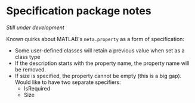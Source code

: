 # Specification package notes

*Still under development*

Known quirks about MATLAB's `meta.property` as a form of specification:
- Some user-defined classes will retain a previous value when set as a class type
- If the description starts with the property name, the property name will be removed.
- If size is specified, the property cannot be empty (this is a big gap). Would like to have two separate specifiers:
  - IsRequired
  - Size